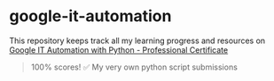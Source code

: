 # google-it-automation
This repository keeps track all my learning progress and resources on [Google IT Automation with Python - Professional Certificate](https://www.coursera.org/professional-certificates/google-it-automation)
> 100% scores! ✅ My very own python script submissions


